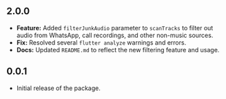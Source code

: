 ## 2.0.0

* **Feature:** Added `filterJunkAudio` parameter to `scanTracks` to filter out audio from WhatsApp, call recordings, and other non-music sources.
* **Fix:** Resolved several `flutter analyze` warnings and errors.
* **Docs:** Updated `README.md` to reflect the new filtering feature and usage.

## 0.0.1

* Initial release of the package.